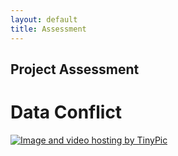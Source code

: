 ```yaml
---
layout: default
title: Assessment
---
```

## Project Assessment
# Data Conflict
<a href="http://tinypic.com?ref=9k0xf8" target="_blank"><img src="http://i66.tinypic.com/9k0xf8.jpg" border="0" alt="Image and video hosting by TinyPic"></a>

<body class="theme-base-0d"></body>
